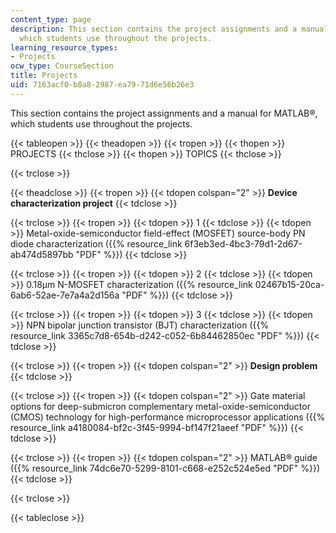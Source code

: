 ```yaml
---
content_type: page
description: This section contains the project assignments and a manual for MATLAB?,
  which students use throughout the projects.
learning_resource_types:
- Projects
ocw_type: CourseSection
title: Projects
uid: 7163acf0-b8a8-2987-ea79-71d6e56b26e3
---
```


This section contains the project assignments and a manual for MATLAB®, which students use throughout the projects.

{{< tableopen >}}
{{< theadopen >}}
{{< tropen >}}
{{< thopen >}}
PROJECTS
{{< thclose >}}
{{< thopen >}}
TOPICS
{{< thclose >}}

{{< trclose >}}

{{< theadclose >}}
{{< tropen >}}
{{< tdopen colspan="2" >}}
**Device characterization project**
{{< tdclose >}}

{{< trclose >}}
{{< tropen >}}
{{< tdopen >}}
1
{{< tdclose >}}
{{< tdopen >}}
Metal-oxide-semiconductor field-effect (MOSFET) source-body PN diode characterization ({{% resource_link 6f3eb3ed-4bc3-79d1-2d67-ab474d5897bb "PDF" %}})
{{< tdclose >}}

{{< trclose >}}
{{< tropen >}}
{{< tdopen >}}
2
{{< tdclose >}}
{{< tdopen >}}
0.18μm N-MOSFET characterization ({{% resource_link 02467b15-20ca-6ab6-52ae-7e7a4a2d156a "PDF" %}})
{{< tdclose >}}

{{< trclose >}}
{{< tropen >}}
{{< tdopen >}}
3
{{< tdclose >}}
{{< tdopen >}}
NPN bipolar junction transistor (BJT) characterization ({{% resource_link 3365c7d8-654b-d242-c052-6b84462850ec "PDF" %}})
{{< tdclose >}}

{{< trclose >}}
{{< tropen >}}
{{< tdopen colspan="2" >}}
**Design problem**
{{< tdclose >}}

{{< trclose >}}
{{< tropen >}}
{{< tdopen colspan="2" >}}
Gate material options for deep-submicron complementary metal-oxide-semiconductor (CMOS) technology for high-performance microprocessor applications ({{% resource_link a4180084-bf2c-3f45-9994-bf147f21aeef "PDF" %}})
{{< tdclose >}}

{{< trclose >}}
{{< tropen >}}
{{< tdopen colspan="2" >}}
MATLAB® guide ({{% resource_link 74dc6e70-5299-8101-c668-e252c524e5ed "PDF" %}})
{{< tdclose >}}

{{< trclose >}}

{{< tableclose >}}